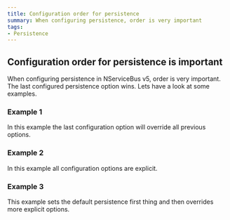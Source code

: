 ```yaml
---
title: Configuration order for persistence
summary: When configuring persistence, order is very important
tags:
- Persistence
---
```


## Configuration order for persistence is important

When configuring persistence in NServiceBus v5, order is very important.
The last configured persistence option wins.
Lets have a look at some examples.

### Example 1
In this example the last configuration option will override all previous options.
<!-- import PersistenceOrder_Incorrect-V5 -->

### Example 2
In this example all configuration options are explicit.
<!-- import PersistenceOrder_Explicit-V5 -->

### Example 3
This example sets the default persistence first thing and then overrides more explicit options.
<!-- import PersistenceOrder_Correct-V5 -->